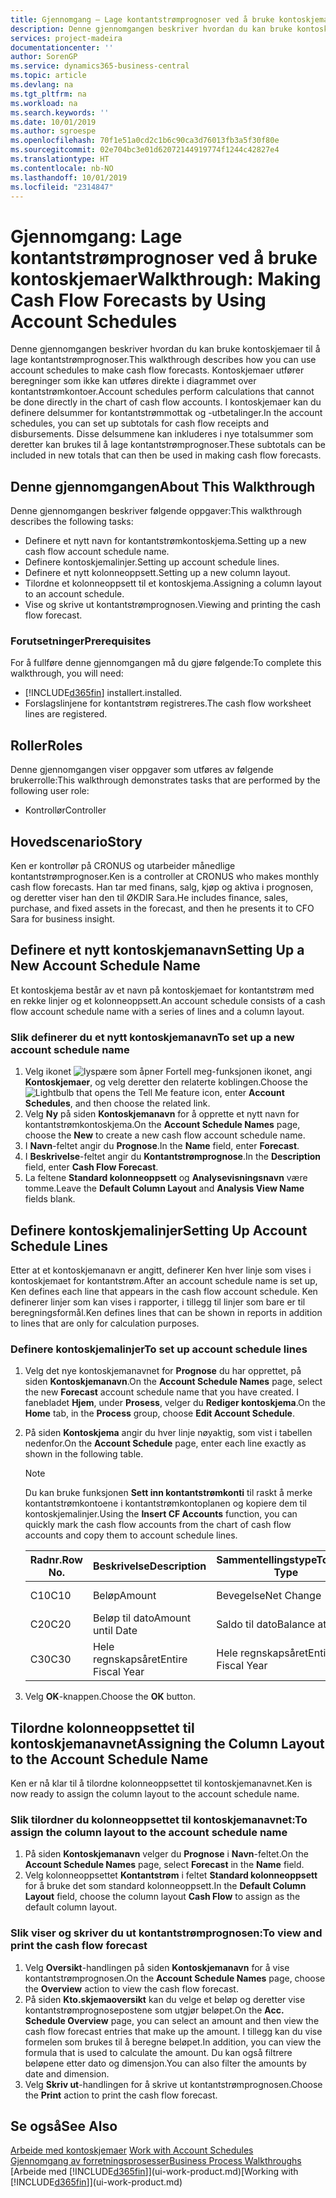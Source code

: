 ```yaml
---
title: Gjennomgang – Lage kontantstrømprognoser ved å bruke kontoskjemaer | Microsoft-dokumentasjon
description: Denne gjennomgangen beskriver hvordan du kan bruke kontoskjemaer til å lage kontantstrømprognoser. Kontoskjemaer utfører beregninger som ikke kan utføres direkte i diagrammet over kontantstrømkontoer. I kontoskjemaer kan du definere delsummer for kontantstrømmottak og -utbetalinger. Disse delsummene kan inkluderes i nye totalsummer som deretter kan brukes til å lage kontantstrømprognoser.
services: project-madeira
documentationcenter: ''
author: SorenGP
ms.service: dynamics365-business-central
ms.topic: article
ms.devlang: na
ms.tgt_pltfrm: na
ms.workload: na
ms.search.keywords: ''
ms.date: 10/01/2019
ms.author: sgroespe
ms.openlocfilehash: 70f1e51a0cd2c1b6c90ca3d76013fb3a5f30f80e
ms.sourcegitcommit: 02e704bc3e01d62072144919774f1244c42827e4
ms.translationtype: HT
ms.contentlocale: nb-NO
ms.lasthandoff: 10/01/2019
ms.locfileid: "2314847"
---
```

# <a name="walkthrough-making-cash-flow-forecasts-by-using-account-schedules"></a><span data-ttu-id="1b2da-106">Gjennomgang: Lage kontantstrømprognoser ved å bruke kontoskjemaer</span><span class="sxs-lookup"><span data-stu-id="1b2da-106">Walkthrough: Making Cash Flow Forecasts by Using Account Schedules</span></span>
<span data-ttu-id="1b2da-107">Denne gjennomgangen beskriver hvordan du kan bruke kontoskjemaer til å lage kontantstrømprognoser.</span><span class="sxs-lookup"><span data-stu-id="1b2da-107">This walkthrough describes how you can use account schedules to make cash flow forecasts.</span></span> <span data-ttu-id="1b2da-108">Kontoskjemaer utfører beregninger som ikke kan utføres direkte i diagrammet over kontantstrømkontoer.</span><span class="sxs-lookup"><span data-stu-id="1b2da-108">Account schedules perform calculations that cannot be done directly in the chart of cash flow accounts.</span></span> <span data-ttu-id="1b2da-109">I kontoskjemaer kan du definere delsummer for kontantstrømmottak og -utbetalinger.</span><span class="sxs-lookup"><span data-stu-id="1b2da-109">In the account schedules, you can set up subtotals for cash flow receipts and disbursements.</span></span> <span data-ttu-id="1b2da-110">Disse delsummene kan inkluderes i nye totalsummer som deretter kan brukes til å lage kontantstrømprognoser.</span><span class="sxs-lookup"><span data-stu-id="1b2da-110">These subtotals can be included in new totals that can then be used in making cash flow forecasts.</span></span>  

## <a name="about-this-walkthrough"></a><span data-ttu-id="1b2da-111">Denne gjennomgangen</span><span class="sxs-lookup"><span data-stu-id="1b2da-111">About This Walkthrough</span></span>  
<span data-ttu-id="1b2da-112">Denne gjennomgangen beskriver følgende oppgaver:</span><span class="sxs-lookup"><span data-stu-id="1b2da-112">This walkthrough describes the following tasks:</span></span>  

- <span data-ttu-id="1b2da-113">Definere et nytt navn for kontantstrømkontoskjema.</span><span class="sxs-lookup"><span data-stu-id="1b2da-113">Setting up a new cash flow account schedule name.</span></span>  
- <span data-ttu-id="1b2da-114">Definere kontoskjemalinjer.</span><span class="sxs-lookup"><span data-stu-id="1b2da-114">Setting up account schedule lines.</span></span>  
- <span data-ttu-id="1b2da-115">Definere et nytt kolonneoppsett.</span><span class="sxs-lookup"><span data-stu-id="1b2da-115">Setting up a new column layout.</span></span>  
- <span data-ttu-id="1b2da-116">Tilordne et kolonneoppsett til et kontoskjema.</span><span class="sxs-lookup"><span data-stu-id="1b2da-116">Assigning a column layout to an account schedule.</span></span>  
- <span data-ttu-id="1b2da-117">Vise og skrive ut kontantstrømprognosen.</span><span class="sxs-lookup"><span data-stu-id="1b2da-117">Viewing and printing the cash flow forecast.</span></span>  

### <a name="prerequisites"></a><span data-ttu-id="1b2da-118">Forutsetninger</span><span class="sxs-lookup"><span data-stu-id="1b2da-118">Prerequisites</span></span>  
<span data-ttu-id="1b2da-119">For å fullføre denne gjennomgangen må du gjøre følgende:</span><span class="sxs-lookup"><span data-stu-id="1b2da-119">To complete this walkthrough, you will need:</span></span>  

- [!INCLUDE[d365fin](includes/d365fin_md.md)] <span data-ttu-id="1b2da-120">installert.</span><span class="sxs-lookup"><span data-stu-id="1b2da-120">installed.</span></span>  
- <span data-ttu-id="1b2da-121">Forslagslinjene for kontantstrøm registreres.</span><span class="sxs-lookup"><span data-stu-id="1b2da-121">The cash flow worksheet lines are registered.</span></span>  

## <a name="roles"></a><span data-ttu-id="1b2da-122">Roller</span><span class="sxs-lookup"><span data-stu-id="1b2da-122">Roles</span></span>  
<span data-ttu-id="1b2da-123">Denne gjennomgangen viser oppgaver som utføres av følgende brukerrolle:</span><span class="sxs-lookup"><span data-stu-id="1b2da-123">This walkthrough demonstrates tasks that are performed by the following user role:</span></span>  

- <span data-ttu-id="1b2da-124">Kontrollør</span><span class="sxs-lookup"><span data-stu-id="1b2da-124">Controller</span></span>  

## <a name="story"></a><span data-ttu-id="1b2da-125">Hovedscenario</span><span class="sxs-lookup"><span data-stu-id="1b2da-125">Story</span></span>  
<span data-ttu-id="1b2da-126">Ken er kontrollør på CRONUS og utarbeider månedlige kontantstrømprognoser.</span><span class="sxs-lookup"><span data-stu-id="1b2da-126">Ken is a controller at CRONUS who makes monthly cash flow forecasts.</span></span> <span data-ttu-id="1b2da-127">Han tar med finans, salg, kjøp og aktiva i prognosen, og deretter viser han den til ØKDIR Sara.</span><span class="sxs-lookup"><span data-stu-id="1b2da-127">He includes finance, sales, purchase, and fixed assets in the forecast, and then he presents it to CFO Sara for business insight.</span></span>  

## <a name="setting-up-a-new-account-schedule-name"></a><span data-ttu-id="1b2da-128">Definere et nytt kontoskjemanavn</span><span class="sxs-lookup"><span data-stu-id="1b2da-128">Setting Up a New Account Schedule Name</span></span>  
<span data-ttu-id="1b2da-129">Et kontoskjema består av et navn på kontoskjemaet for kontantstrøm med en rekke linjer og et kolonneoppsett.</span><span class="sxs-lookup"><span data-stu-id="1b2da-129">An account schedule consists of a cash flow account schedule name with a series of lines and a column layout.</span></span>  

### <a name="to-set-up-a-new-account-schedule-name"></a><span data-ttu-id="1b2da-130">Slik definerer du et nytt kontoskjemanavn</span><span class="sxs-lookup"><span data-stu-id="1b2da-130">To set up a new account schedule name</span></span>  

1.  <span data-ttu-id="1b2da-131">Velg ikonet ![lyspære som åpner Fortell meg-funksjonen](media/ui-search/search_small.png "Fortell hva du vil gjøre") ikonet, angi **Kontoskjemaer**, og velg deretter den relaterte koblingen.</span><span class="sxs-lookup"><span data-stu-id="1b2da-131">Choose the ![Lightbulb that opens the Tell Me feature](media/ui-search/search_small.png "Tell me what you want to do") icon, enter **Account Schedules**, and then choose the related link.</span></span>  
2.  <span data-ttu-id="1b2da-132">Velg **Ny** på siden **Kontoskjemanavn** for å opprette et nytt navn for kontantstrømkontoskjema.</span><span class="sxs-lookup"><span data-stu-id="1b2da-132">On the **Account Schedule Names** page, choose the **New** to create a new cash flow account schedule name.</span></span>  
3.  <span data-ttu-id="1b2da-133">I **Navn**-feltet angir du **Prognose**.</span><span class="sxs-lookup"><span data-stu-id="1b2da-133">In the **Name** field, enter **Forecast**.</span></span>  
4.  <span data-ttu-id="1b2da-134">I **Beskrivelse**-feltet angir du **Kontantstrømprognose**.</span><span class="sxs-lookup"><span data-stu-id="1b2da-134">In the **Description** field, enter **Cash Flow Forecast**.</span></span>  
5.  <span data-ttu-id="1b2da-135">La feltene **Standard kolonneoppsett** og **Analysevisningsnavn** være tomme.</span><span class="sxs-lookup"><span data-stu-id="1b2da-135">Leave the **Default Column Layout** and **Analysis View Name** fields blank.</span></span>  

## <a name="setting-up-account-schedule-lines"></a><span data-ttu-id="1b2da-136">Definere kontoskjemalinjer</span><span class="sxs-lookup"><span data-stu-id="1b2da-136">Setting Up Account Schedule Lines</span></span>  
<span data-ttu-id="1b2da-137">Etter at et kontoskjemanavn er angitt, definerer Ken hver linje som vises i kontoskjemaet for kontantstrøm.</span><span class="sxs-lookup"><span data-stu-id="1b2da-137">After an account schedule name is set up, Ken defines each line that appears in the cash flow account schedule.</span></span> <span data-ttu-id="1b2da-138">Ken definerer linjer som kan vises i rapporter, i tillegg til linjer som bare er til beregningsformål.</span><span class="sxs-lookup"><span data-stu-id="1b2da-138">Ken defines lines that can be shown in reports in addition to lines that are only for calculation purposes.</span></span>  

### <a name="to-set-up-account-schedule-lines"></a><span data-ttu-id="1b2da-139">Definere kontoskjemalinjer</span><span class="sxs-lookup"><span data-stu-id="1b2da-139">To set up account schedule lines</span></span>  

1.  <span data-ttu-id="1b2da-140">Velg det nye kontoskjemanavnet for **Prognose** du har opprettet, på siden **Kontoskjemanavn**.</span><span class="sxs-lookup"><span data-stu-id="1b2da-140">On the **Account Schedule Names** page, select the new **Forecast** account schedule name that you have created.</span></span> <span data-ttu-id="1b2da-141">I fanebladet **Hjem**, under **Prosess**, velger du **Rediger kontoskjema**.</span><span class="sxs-lookup"><span data-stu-id="1b2da-141">On the **Home** tab, in the **Process** group, choose **Edit Account Schedule**.</span></span>  
2.  <span data-ttu-id="1b2da-142">På siden **Kontoskjema** angir du hver linje nøyaktig, som vist i tabellen nedenfor.</span><span class="sxs-lookup"><span data-stu-id="1b2da-142">On the **Account Schedule** page, enter each line exactly as shown in the following table.</span></span>  

    > [!NOTE]  
    >  <span data-ttu-id="1b2da-143">Du kan bruke funksjonen **Sett inn kontantstrømkonti** til raskt å merke kontantstrømkontoene i kontantstrømkontoplanen og kopiere dem til kontoskjemalinjer.</span><span class="sxs-lookup"><span data-stu-id="1b2da-143">Using the **Insert CF Accounts** function, you can quickly mark the cash flow accounts from the chart of cash flow accounts and copy them to account schedule lines.</span></span>  

    |<span data-ttu-id="1b2da-144">Radnr.</span><span class="sxs-lookup"><span data-stu-id="1b2da-144">Row No.</span></span>|<span data-ttu-id="1b2da-145">Beskrivelse</span><span class="sxs-lookup"><span data-stu-id="1b2da-145">Description</span></span>|<span data-ttu-id="1b2da-146">Sammentellingstype</span><span class="sxs-lookup"><span data-stu-id="1b2da-146">Totaling Type</span></span>|<span data-ttu-id="1b2da-147">Sammentelling</span><span class="sxs-lookup"><span data-stu-id="1b2da-147">Totaling</span></span>|<span data-ttu-id="1b2da-148">Radtype</span><span class="sxs-lookup"><span data-stu-id="1b2da-148">Row Type</span></span>|<span data-ttu-id="1b2da-149">Beløpstype</span><span class="sxs-lookup"><span data-stu-id="1b2da-149">Amount Type</span></span>|<span data-ttu-id="1b2da-150">Vis</span><span class="sxs-lookup"><span data-stu-id="1b2da-150">Show</span></span>|  
    |-------|-----------|-------------|--------|--------|-----------|----|
    |<span data-ttu-id="1b2da-151">C10</span><span class="sxs-lookup"><span data-stu-id="1b2da-151">C10</span></span>|<span data-ttu-id="1b2da-152">Beløp</span><span class="sxs-lookup"><span data-stu-id="1b2da-152">Amount</span></span>|<span data-ttu-id="1b2da-153">Bevegelse</span><span class="sxs-lookup"><span data-stu-id="1b2da-153">Net Change</span></span>|<span data-ttu-id="1b2da-154">Poster</span><span class="sxs-lookup"><span data-stu-id="1b2da-154">Entries</span></span>|<span data-ttu-id="1b2da-155">Nettobeløp</span><span class="sxs-lookup"><span data-stu-id="1b2da-155">Net Amount</span></span>|<span data-ttu-id="1b2da-156">Alltid</span><span class="sxs-lookup"><span data-stu-id="1b2da-156">Always</span></span>|  
    |<span data-ttu-id="1b2da-157">C20</span><span class="sxs-lookup"><span data-stu-id="1b2da-157">C20</span></span>|<span data-ttu-id="1b2da-158">Beløp til dato</span><span class="sxs-lookup"><span data-stu-id="1b2da-158">Amount until Date</span></span>|<span data-ttu-id="1b2da-159">Saldo til dato</span><span class="sxs-lookup"><span data-stu-id="1b2da-159">Balance at Date</span></span>|<span data-ttu-id="1b2da-160">Poster</span><span class="sxs-lookup"><span data-stu-id="1b2da-160">Entries</span></span>|<span data-ttu-id="1b2da-161">Nettobeløp</span><span class="sxs-lookup"><span data-stu-id="1b2da-161">Net Amount</span></span>|<span data-ttu-id="1b2da-162">Alltid</span><span class="sxs-lookup"><span data-stu-id="1b2da-162">Always</span></span>|  
    |<span data-ttu-id="1b2da-163">C30</span><span class="sxs-lookup"><span data-stu-id="1b2da-163">C30</span></span>|<span data-ttu-id="1b2da-164">Hele regnskapsåret</span><span class="sxs-lookup"><span data-stu-id="1b2da-164">Entire Fiscal Year</span></span>|<span data-ttu-id="1b2da-165">Hele regnskapsåret</span><span class="sxs-lookup"><span data-stu-id="1b2da-165">Entire Fiscal Year</span></span>|<span data-ttu-id="1b2da-166">Poster</span><span class="sxs-lookup"><span data-stu-id="1b2da-166">Entries</span></span>|<span data-ttu-id="1b2da-167">Nettobeløp</span><span class="sxs-lookup"><span data-stu-id="1b2da-167">Net Amount</span></span>|<span data-ttu-id="1b2da-168">Alltid</span><span class="sxs-lookup"><span data-stu-id="1b2da-168">Always</span></span>|  

4.  <span data-ttu-id="1b2da-169">Velg **OK**-knappen.</span><span class="sxs-lookup"><span data-stu-id="1b2da-169">Choose the **OK** button.</span></span>  

## <a name="assigning-the-column-layout-to-the-account-schedule-name"></a><span data-ttu-id="1b2da-170">Tilordne kolonneoppsettet til kontoskjemanavnet</span><span class="sxs-lookup"><span data-stu-id="1b2da-170">Assigning the Column Layout to the Account Schedule Name</span></span>  
<span data-ttu-id="1b2da-171">Ken er nå klar til å tilordne kolonneoppsettet til kontoskjemanavnet.</span><span class="sxs-lookup"><span data-stu-id="1b2da-171">Ken is now ready to assign the column layout to the account schedule name.</span></span>  

### <a name="to-assign-the-column-layout-to-the-account-schedule-name"></a><span data-ttu-id="1b2da-172">Slik tilordner du kolonneoppsettet til kontoskjemanavnet:</span><span class="sxs-lookup"><span data-stu-id="1b2da-172">To assign the column layout to the account schedule name</span></span>  

1.  <span data-ttu-id="1b2da-173">På siden **Kontoskjemanavn** velger du **Prognose** i **Navn**-feltet.</span><span class="sxs-lookup"><span data-stu-id="1b2da-173">On the **Account Schedule Names** page, select **Forecast** in the **Name** field.</span></span>  
2.  <span data-ttu-id="1b2da-174">Velg kolonneoppsettet **Kontantstrøm** i feltet **Standard kolonneoppsett** for å bruke det som standard kolonneoppsett.</span><span class="sxs-lookup"><span data-stu-id="1b2da-174">In the **Default Column Layout** field, choose the column layout **Cash Flow** to assign as the default column layout.</span></span>  

### <a name="to-view-and-print-the-cash-flow-forecast"></a><span data-ttu-id="1b2da-175">Slik viser og skriver du ut kontantstrømprognosen:</span><span class="sxs-lookup"><span data-stu-id="1b2da-175">To view and print the cash flow forecast</span></span>  
1.  <span data-ttu-id="1b2da-176">Velg **Oversikt**-handlingen på siden **Kontoskjemanavn** for å vise kontantstrømprognosen.</span><span class="sxs-lookup"><span data-stu-id="1b2da-176">On the **Account Schedule Names** page, choose the **Overview** action to view the cash flow forecast.</span></span>  
2.  <span data-ttu-id="1b2da-177">På siden **Kto.skjemaoversikt** kan du velge et beløp og deretter vise kontantstrømprognosepostene som utgjør beløpet.</span><span class="sxs-lookup"><span data-stu-id="1b2da-177">On the **Acc. Schedule Overview** page, you can select an amount and then view the cash flow forecast entries that make up the amount.</span></span> <span data-ttu-id="1b2da-178">I tillegg kan du vise formelen som brukes til å beregne beløpet.</span><span class="sxs-lookup"><span data-stu-id="1b2da-178">In addition, you can view the formula that is used to calculate the amount.</span></span> <span data-ttu-id="1b2da-179">Du kan også filtrere beløpene etter dato og dimensjon.</span><span class="sxs-lookup"><span data-stu-id="1b2da-179">You can also filter the amounts by date and dimension.</span></span>  
3.  <span data-ttu-id="1b2da-180">Velg **Skriv ut**-handlingen for å skrive ut kontantstrømprognosen.</span><span class="sxs-lookup"><span data-stu-id="1b2da-180">Choose the **Print** action to print the cash flow forecast.</span></span>  

## <a name="see-also"></a><span data-ttu-id="1b2da-181">Se også</span><span class="sxs-lookup"><span data-stu-id="1b2da-181">See Also</span></span>  
 <span data-ttu-id="1b2da-182">[Arbeide med kontoskjemaer](bi-how-work-account-schedule.md) </span><span class="sxs-lookup"><span data-stu-id="1b2da-182">[Work with Account Schedules](bi-how-work-account-schedule.md) </span></span>  
 [<span data-ttu-id="1b2da-183">Gjennomgang av forretningsprosesser</span><span class="sxs-lookup"><span data-stu-id="1b2da-183">Business Process Walkthroughs</span></span>](walkthrough-business-process-walkthroughs.md)  
 <span data-ttu-id="1b2da-184">[Arbeide med [!INCLUDE[d365fin](includes/d365fin_md.md)]](ui-work-product.md)</span><span class="sxs-lookup"><span data-stu-id="1b2da-184">[Working with [!INCLUDE[d365fin](includes/d365fin_md.md)]](ui-work-product.md)</span></span>
